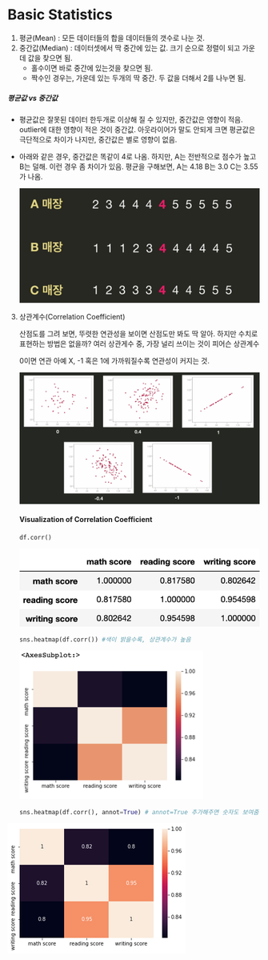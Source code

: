 # Basic Statistics



1. 평균(Mean) : 모든 데이터들의 합을 데이터들의 갯수로 나눈 것. 
2. 중간값(Median) :   데이터셋에서 딱 중간에 있는 값. 크기 순으로 정렬이 되고 가운데 값을 찾으면 됨. 
   - 홀수이면 바로 중간에 있는것을 찾으면 됨. 
   - 짝수인 경우는, 가운데 있는 두개의 딱 중간. 두 값을 더해서 2를 나누면 됨.

##### 평균값 vs 중간값

- 평균값은 잘못된 데이터 한두개로 이상해 질 수 있지만, 중간값은 영향이 적음. outlier에 대한 영향이 적은 것이 중간값. 아웃라이어가 말도 안되게 크면 평균값은 극단적으로 차이가 나지만, 중간값은 별로 영향이 없음. 

- 아래와 같은 경우, 중간값은 똑같이 4로 나옴. 하지만, A는 전반적으로 점수가 높고 B는 덜해. 이런 경우 좀 차이가 있음. 평균을 구해보면, A는 4.18 B는 3.0 C는 3.55가 나옴. 

  ![mean_median](./resources/mean_median.png)



3. 상관계수(Correlation Coefficient)

   산점도를 그려 보면, 뚜렷한 연관성을 보이면 산점도만 봐도 딱 알아. 하지만 수치로 표현하는 방법은 없을까? 여러 상관게수 중, 가장 널리 쓰이는 것이 피어슨 상관계수

   0이면 연관 아예 X, -1 혹은 1에 가까워질수록 연관성이 커지는 것. 

   ![correlation](./resources/correlation.png)

   #### Visualization of Correlation Coefficient

   ```python
   df.corr()
   ```
   
   ![correlation_visualization](./resources/correlation_visualization.png)
   
   
   
   ```python
   sns.heatmap(df.corr()) #색이 밝을수록, 상관계수가 높음
   ```
   
   <img src="./resources/heatmap.png" alt="heatmap" style="zoom:50%;" />
   
   ```python
   sns.heatmap(df.corr(), annot=True) # annot=True 추가해주면 숫자도 보여줌
   ```
   
   

![heatmap_annot](./resources/heatmap_annot.png)